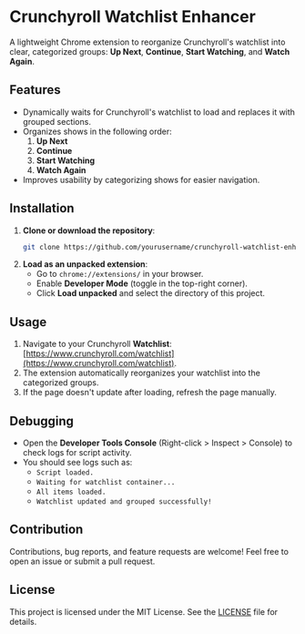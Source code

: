 # Crunchyroll Watchlist Enhancer

A lightweight Chrome extension to reorganize Crunchyroll's watchlist into clear, categorized groups: **Up Next**, **Continue**, **Start Watching**, and **Watch Again**.

## Features

- Dynamically waits for Crunchyroll's watchlist to load and replaces it with grouped sections.
- Organizes shows in the following order:
  1. **Up Next**
  2. **Continue**
  3. **Start Watching**
  4. **Watch Again**
- Improves usability by categorizing shows for easier navigation.

## Installation

1. **Clone or download the repository**:
   ```bash
   git clone https://github.com/yourusername/crunchyroll-watchlist-enhancer.git
   ```
2. **Load as an unpacked extension**:
   - Go to `chrome://extensions/` in your browser.
   - Enable **Developer Mode** (toggle in the top-right corner).
   - Click **Load unpacked** and select the directory of this project.

## Usage

1. Navigate to your Crunchyroll **Watchlist**: [https://www.crunchyroll.com/watchlist](https://www.crunchyroll.com/watchlist).
2. The extension automatically reorganizes your watchlist into the categorized groups.
3. If the page doesn't update after loading, refresh the page manually.

## Debugging

- Open the **Developer Tools Console** (Right-click > Inspect > Console) to check logs for script activity.
- You should see logs such as:
  - `Script loaded.`
  - `Waiting for watchlist container...`
  - `All items loaded.`
  - `Watchlist updated and grouped successfully!`

## Contribution

Contributions, bug reports, and feature requests are welcome! Feel free to open an issue or submit a pull request.

## License

This project is licensed under the MIT License. See the [LICENSE](LICENSE) file for details.
